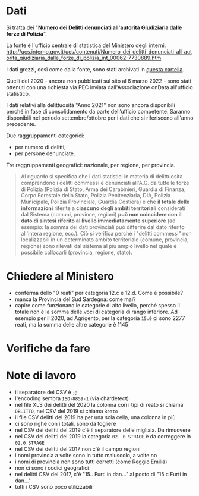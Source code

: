 # Dati

Si tratta dei "**Numero dei Delitti denunciati all'autorità Giudiziaria dalle forze di Polizia**".

La fonte è l'ufficio centrale di statistica del Ministero degli interni:<br>
<http://ucs.interno.gov.it/ucs/contenuti/Numero_dei_delitti_denunciati_all_autorita_giudiziaria_dalle_forze_di_polizia_int_00062-7730889.htm>

I dati grezzi, così come dalla fonte, sono stati archivati in [questa cartella](rawdata).

Quelli del 2020 - ancora non pubblicati sul sito al 6 marzo 2022 - sono stati ottenuti con una richiesta via PEC inviata dall'Associazione onData all'ufficio statistico.

I dati relativi alla delittuosità "Anno 2021" non sono ancora disponibili perché in fase di consolidamento da parte dell’ufficio competente. Saranno disponibili nel periodo settembre/ottobre per i dati che si riferiscono all'anno precedente.

Due raggruppamenti categorici:

- per numero di delitti;
- per persone denunciate.

Tre raggruppamenti geografici: nazionale, per regione, per provincia.

> Al riguardo si specifica che i dati statistici in materia di delittuosità comprendono i delitti commessi e denunciati all'A.G. da tutte le forze di Polizia (Polizia di Stato, Arma dei Carabinieri, Guardia di Finanza, Corpo Forestale dello Stato, Polizia Penitenziaria, DIA, Polizia Municipale, Polizia Provinciale, Guardia Costiera) e che **il totale delle informazioni** riferite a **ciascuno degli ambiti territoriali** considerati dal Sistema (comuni, province, regioni) **può non coincidere con il dato di sintesi riferito al livello immediatamente superiore** (ad esempio: la somma dei dati provinciali può differire dal dato riferito all'intera regione, ecc.). Ciò si verifica perché i "delitti commessi" non localizzabili in un determinato ambito territoriale (comune, provincia, regione) sono rilevati dal sistema al piu ampio livello nel quale è possibile collocarli (provincia, regione, stato).

# Chiedere al Ministero

- conferma dello "0 reati" per categoria 12.c e 12.d. Come è possibile?
- manca la Provincia del Sud Sardegna: come mai?
- capire come funzionano le categorie di alto livello, perché spesso il totale non è la somma delle voci di categoria di rango inferiore. Ad esempio per il 2020, ad Agrigento, per la categoria `15.0` ci sono 2277 reati, ma la somma delle altre categorie è 1145

# Verifiche da fare


# Note di lavoro

- il separatore dei CSV è `;`;
- l'encoding sembra `ISO-8859-1` (via chardetect)
- nel file XLS dei delitti del 2020 la colonna con i tipi di reato si chiama `DELITTO`, nel CSV del 2019 si chiama `Reato`
- il file CSV delitti del 2019 ha per una sola cella, una colonna in più
- ci sono righe con i totali, sono da togliere
- nel CSV dei delitti del 2019 c'è il separatore delle migliaia. Da rimuovere
- nel CSV dei delitti del 2019 la categoria `02. 0 STRAGE` è da correggere in `02.0 STRAGE`
- nel CSV dei delitti del 2017 non c'è il campo regioni
- i nomi provincia a volte sono in tutto maiuscolo, a volte no
- i nomi di provincia non sono tutti corretti (come Reggio Emilia)
- non ci sono i codici geografici
- nel delitti CSV del 2017, c'è "15.. Furti in dan..." al posto di "15.c Furti in dan..."
- tutti i CSV sono poco utilizzabili

